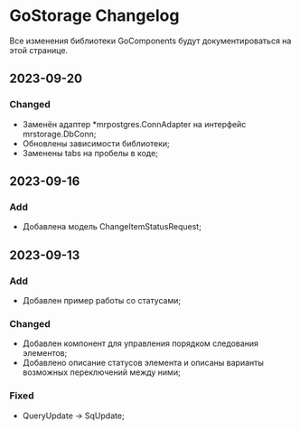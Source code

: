 # GoStorage Changelog
Все изменения библиотеки GoComponents будут документироваться на этой странице.

## 2023-09-20
### Changed
- Заменён адаптер *mrpostgres.ConnAdapter на интерфейс mrstorage.DbConn;
- Обновлены зависимости библиотеки;
- Заменены tabs на пробелы в коде;

## 2023-09-16
### Add
- Добавлена модель ChangeItemStatusRequest;

## 2023-09-13
### Add
- Добавлен пример работы со статусами;

### Changed
- Добавлен компонент для управления порядком следования элементов;
- Добавлено описание статусов элемента и описаны варианты возможных переключений между ними;

### Fixed
- QueryUpdate -> SqUpdate;